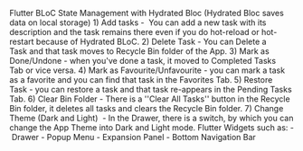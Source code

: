 Flutter BLoC State Management with Hydrated Bloc (Hydrated Bloc saves data on local storage)
1) Add tasks -  You can add a new task with its description and the task remains there even if you do hot-reload or hot-restart because of Hydrated BLoC.
2) Delete Task - You can Delete a Task and that task moves to Recycle Bin folder of the App.
3) Mark as Done/Undone - when you've done a task, it moved to Completed Tasks Tab or vice versa.
4) Mark as Favourite/Unfavourite - you can mark a task as a favorite and you can find that task in the Favorites Tab.
5) Restore Task - you can restore a task and that task re-appears in the Pending Tasks Tab.
6) Clear Bin Folder - There is a ''Clear All Tasks'' button in the Recycle Bin folder, it deletes all tasks and clears the Recycle Bin folder.
7) Change Theme (Dark and Light)  - In the Drawer, there is a switch, by which you can change the App Theme into Dark and Light mode.
Flutter Widgets such as:
- Drawer
- Popup Menu
- Expansion Panel
- Bottom Navigation Bar